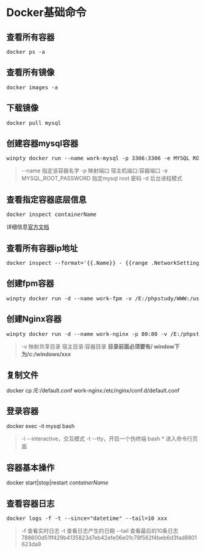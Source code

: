 # Docker基础命令

## 查看所有容器
<pre>docker ps -a</pre>
## 查看所有镜像
<pre>docker images -a</pre>
## 下载镜像
<pre>docker pull mysql</pre>
## 创建容器mysql容器
<pre>winpty docker run --name work-mysql -p 3306:3306 -e MYSQL_ROOT_PASSWORD=123456 -d mysql</pre>
> --name 指定该容器名字
> -p 	映射端口  宿主机端口:容器端口
> -e    MYSQL_ROOT_PASSWORD 指定mysql root 密码
> -d    后台进程模式
## 查看指定容器底层信息
<pre>docker inspect containerName</pre>
详细信息[官方文档](https://docs.docker.com/engine/reference/commandline/inspect "https://docs.docker.com/engine/reference/commandline/inspect")
## 查看所有容器ip地址
<pre>docker inspect --format='{{.Name}} - {{range .NetworkSettings.Networks}}{{.IPAddress}}{{end}}' $(docker ps -aq)</pre>
## 创建fpm容器
<pre>winpty docker run -d --name work-fpm -v /E:/phpstudy/WWW:/usr/share/nginx/html bitnami/php-fpm</pre>
## 创建Nginx容器
<pre>winpty docker run -d --name work-nginx -p 80:80 -v /E:/phpstudy/WWW:/usr/share/nginx/html nginx</pre>
> -v    映射共享目录 宿主目录:容器目录   **目录前面必须要有/ window下为/c:/windows/xxx**
## 复制文件
docker cp /E:/default.conf work-nginx:/etc/nginx/conf.d/default.conf
## 登录容器
docker exec -it mysql bash
> -i    --interactive，交互模式
> -t    --tty，开启一个伪终端
> bash  * 进入命令行页面
## 容器基本操作
docker start|stop|restart *containerName*
## 查看容器日志
<pre>docker logs -f -t --since="datetime" --tail=10 xxx</pre>
> -f 查看实时日志
> -t 查看日志产生的日期
> --tail 查看最后的10条日志
> 788600d51ff429b4135823d7eb42efe06e01c78f562f4beb6d3fad8801623da9